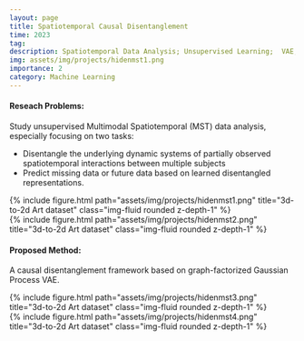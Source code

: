 ```yaml
---
layout: page
title: Spatiotemporal Causal Disentanglement
time: 2023
tag: 
description: Spatiotemporal Data Analysis; Unsupervised Learning;  VAE; Gaussian Process; Partial Observation; Graph Factorization
img: assets/img/projects/hidenmst1.png
importance: 2
category: Machine Learning
---
```


#### Reseach Problems: 
Study unsupervised Multimodal Spatiotemporal (MST) data analysis, especially focusing on two tasks:
- Disentangle the underlying dynamic systems of partially observed spatiotemporal interactions between multiple subjects
- Predict missing data or future data based on learned disentangled representations.


<div class="row">
    <div class="col-sm mt-3 mt-md-0">
        {% include figure.html path="assets/img/projects/hidenmst1.png" title="3d-to-2d Art dataset" class="img-fluid rounded z-depth-1" %}
    </div>
</div>

<div class="row">
    <div class="col-sm mt-3 mt-md-0">
        {% include figure.html path="assets/img/projects/hidenmst2.png" title="3d-to-2d Art dataset" class="img-fluid rounded z-depth-1" %}
    </div>
</div>



#### Proposed Method: 
A causal disentanglement framework based on graph-factorized Gaussian Process VAE. 

<div class="row">
    <div class="col-sm mt-3 mt-md-0">
        {% include figure.html path="assets/img/projects/hidenmst3.png" title="3d-to-2d Art dataset" class="img-fluid rounded z-depth-1" %}
    </div>
</div>


<div class="row">
    <div class="col-sm mt-3 mt-md-0">
        {% include figure.html path="assets/img/projects/hidenmst4.png" title="3d-to-2d Art dataset" class="img-fluid rounded z-depth-1" %}
    </div>
</div>